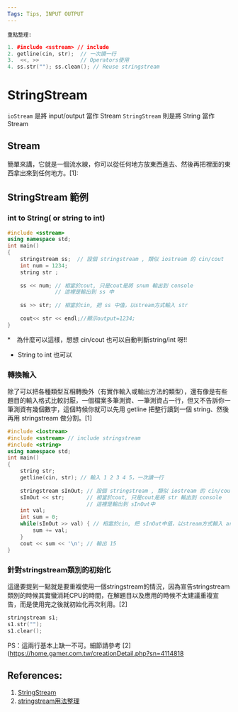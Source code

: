 ```yaml
---
Tags: Tips, INPUT OUTPUT
---
```

`重點整理:`
``` c++
1. #include <sstream> // include
2. getline(cin, str);  // 一次讀一行
3.  <<, >>             // Operators使用
4. ss.str(""); ss.clean(); // Reuse stringstream
```


# StringStream

`ioStream` 是將 input/output 當作 Stream 
`StringStream` 則是將 String 當作 Stream 

## Stream 
簡單來講，它就是一個流水線，你可以從任何地方放東西進去、然後再把裡面的東西拿出來到任何地方。[1]:


## StringStream 範例
### int to String( or string to int)
``` c++
#include <sstream>
using namespace std;
int main()
{
    stringstream ss;  // 設個 stringstream , 類似 iostream 的 cin/cout
    int num = 1234;
    string str ; 
    
    ss << num; // 相當於cout, 只是cout是將 snum 輸出到 console
               // 這裡是輸出到 ss 中
    
    ss >> str; // 相當於cin, 把 ss 中值，以stream方式輸入 str
    
    cout<< str << endl;//顯示output=1234;
}
```
*　為什麼可以這樣，想想 cin/cout 也可以自動判斷string/int 呀!!
* String to int 也可以

### 轉換輸入
除了可以把各種類型互相轉換外（有實作輸入或輸出方法的類型），還有像是有些題目的輸入格式比較討厭，一個檔案多筆測資、一筆測資占一行，但又不告訴你一筆測資有幾個數字，這個時候你就可以先用 getline 把整行讀到一個 string、然後再用 stringstream 做分割。[1]

``` c++
#include <iostream>
#include <sstream> // include stringstream
#include <string>
using namespace std;
int main()
{
    string str;
    getline(cin, str); // 輸入 1 2 3 4 5，一次讀一行
    
    stringstream sInOut; // 設個 stringstream , 類似 iostream 的 cin/cout 
    sInOut << str;       // 相當於cout, 只是cout是將 str 輸出到 console
                         // 這裡是輸出到 sInOut中    
    int val;
    int sum = 0;
    while(sInOut >> val) { // 相當於cin, 把 sInOut中值，以stream方式輸入 arr
        sum += val;
    }
    cout << sum << '\n'; // 輸出 15
}
```
### 針對stringstream類別的初始化
這邊要提到一點就是要重複使用一個stringstream的情況，因為宣告stringstream類別的時候其實蠻消耗CPU的時間，在解題目以及應用的時候不太建議重複宣告，而是使用完之後就初始化再次利用。[2]

``` c++
stringstream s1;
s1.str("");  
s1.clear();
```
PS：這兩行基本上缺一不可。細節請參考 [2](https://home.gamer.com.tw/creationDetail.php?sn=4114818


## References:
1. [StringStream](https://hackmd.io/@wiwiho/CPN-stringstream)
2. [stringstream用法整理](https://home.gamer.com.tw/creationDetail.php?sn=4114818)